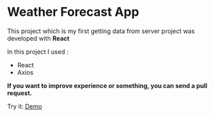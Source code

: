 # Weather Forecast App

This project which is my first getting data from server project was developed with **React**

In this project I used :

- React
- Axios

**If you want to improve experience or something, you can send a pull request.**

Try it: [Demo](https://weatherforecast-aniler0.vercel.app/)
